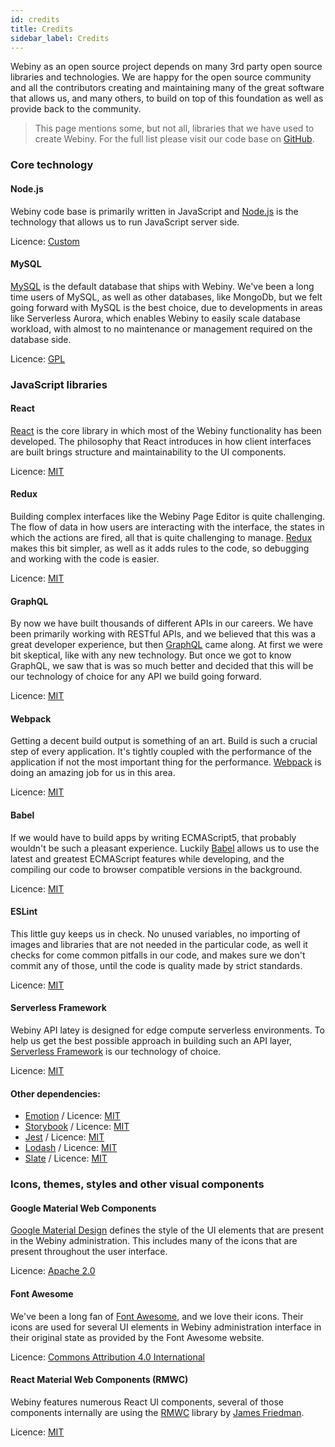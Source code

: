 ```yaml
---
id: credits
title: Credits
sidebar_label: Credits
---
```


Webiny as an open source project depends on many 3rd party open source libraries and technologies. We are happy for the open source community and all the contributors creating and maintaining many of the great software that allows us, and many others, to build on top of this foundation as well as provide back to the community.

> This page mentions some, but not all, libraries that we have used to create Webiny. For the full list please visit our code base on [GitHub](https://github.com/Webiny/webiny-js).

### Core technology

#### Node.js

Webiny code base is primarily written in JavaScript and [Node.js](https://nodejs.org/en/) is the technology that allows us to run JavaScript server side.

Licence: [Custom](https://github.com/nodejs/node/blob/master/LICENSE)

#### MySQL

[MySQL](https://www.mysql.com/) is the default database that ships with Webiny. We've been a long time users of MySQL, as well as other databases, like MongoDb, but we felt going forward with MySQL is the best choice, due to developments in areas like Serverless Aurora, which enables Webiny to easily scale database workload, with almost to no maintenance or management required on the database side.

Licence: [GPL](http://www.gnu.org/licenses/old-licenses/gpl-2.0.html)

### JavaScript libraries

#### React

[React](https://reactjs.org/) is the core library in which most of the Webiny functionality has been developed. The philosophy that React introduces in how client interfaces are built brings structure and maintainability to the UI components.

Licence: [MIT](https://github.com/facebook/react/blob/master/LICENSE)

#### Redux

Building complex interfaces like the Webiny Page Editor is quite challenging. The flow of data in how users are interacting with the interface, the states in which the actions are fired, all that is quite challenging to manage. [Redux](https://redux.js.org/introduction) makes this bit simpler, as well as it adds rules to the code, so debugging and working with the code is easier.

Licence: [MIT](https://github.com/reduxjs/redux/blob/master/LICENSE.md)

#### GraphQL

By now we have built thousands of different APIs in our careers. We have been primarily working with RESTful APIs, and we believed that this was a great developer experience, but then [GraphQL](https://graphql.org/) came along. At first we were bit skeptical, like with any new technology. But once we got to know GraphQL, we saw that is was so much better and decided that this will be our technology of choice for any API we build going forward.

Licence: [MIT](https://github.com/graphql/graphql-js/blob/master/LICENSE)

#### Webpack

Getting a decent build output is something of an art. Build is such a crucial step of every application. It's tightly coupled with the performance of the application if not the most important thing for the performance. [Webpack](https://webpack.js.org/) is doing an amazing job for us in this area.

Licence: [MIT](https://github.com/webpack/webpack/blob/master/LICENSE)

#### Babel

If we would have to build apps by writing ECMAScript5, that probably wouldn't be such a pleasant experience. Luckily [Babel](https://babeljs.io/) allows us to use the latest and greatest ECMAScript features while developing, and the compiling our code to browser compatible versions in the background.

Licence: [MIT](https://github.com/babel/babel/blob/master/LICENSE)

#### **ESLint**

This little guy keeps us in check. No unused variables, no importing of images and libraries that are not needed in the particular code, as well it checks for come common pitfalls in our code, and makes sure we don't commit any of those, until the code is quality made by strict standards.

Licence: [MIT](https://github.com/eslint/eslint)

#### Serverless Framework

Webiny API latey is designed for edge compute serverless environments. To help us get the best possible approach in building such an API layer, [Serverless Framework](https://serverless.com/) is our technology of choice.

Licence: [MIT](https://github.com/serverless/serverless/blob/master/LICENSE.txt)

#### Other dependencies:

- [Emotion](https://emotion.sh/) / Licence: [MIT](https://github.com/emotion-js/emotion/blob/master/LICENSE)
- [Storybook](https://storybook.js.org/) / Licence: [MIT](https://github.com/storybooks/storybook/blob/master/LICENSE)
- [Jest](https://jestjs.io/) / Licence: [MIT](https://github.com/facebook/jest/blob/master/LICENSE)
- [Lodash](https://lodash.com/) / Licence: [MIT](https://github.com/lodash/lodash/blob/master/LICENSE)
- [Slate](https://www.slatejs.org/) / Licence: [MIT](https://github.com/ianstormtaylor/slate/blob/master/License.md)

### Icons, themes, styles and other visual components

#### Google Material Web Components

[Google Material Design](https://material.io/) defines the style of the UI elements that are present in the Webiny administration. This includes many of the icons that are present throughout the user interface.

Licence: [Apache 2.0](https://github.com/material-components/material-components-web/blob/master/LICENSE)

#### Font Awesome

We've been a long fan of [Font Awesome](https://fontawesome.com/), and we love their icons. Their icons are used for several UI elements in Webiny administration interface in their original state as provided by the Font Awesome website.

Licence: [Commons Attribution 4.0 International](https://fontawesome.com/license)

#### React Material Web Components \(RMWC\)

Webiny features numerous React UI components, several of those components internally are using the [RMWC](https://github.com/jamesmfriedman/rmwc) library by [James Friedman](https://github.com/jamesmfriedman).

Licence: [MIT](https://github.com/jamesmfriedman/rmwc/blob/master/LICENSE)
